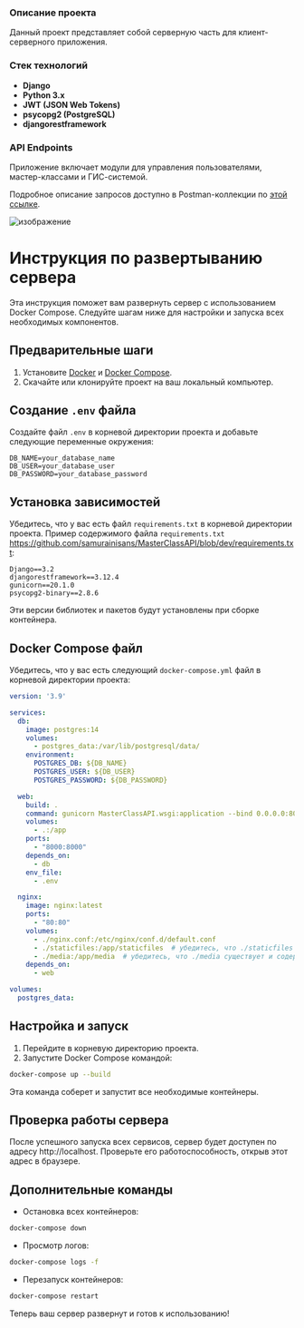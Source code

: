### Описание проекта

Данный проект представляет собой серверную часть для клиент-серверного приложения.

### Стек технологий

- **Django**
- **Python 3.x**
- **JWT (JSON Web Tokens)**
- **psycopg2 (PostgreSQL)**
- **djangorestframework**

### API Endpoints

Приложение включает модули для управления пользователями, мастер-классами и ГИС-системой.

Подробное описание запросов доступно в Postman-коллекции по [этой ссылке](https://www.postman.com/red-desert-383417/workspace/masterclasspublicapi/collection/20419119-fec03105-cd8f-4fff-99f1-1fac47f95a94?action=share&creator=20419119).



![изображение](https://github.com/samurainisans/MasterClassAPI/assets/129648812/3b33ccb0-425d-4069-afec-9ae6349c2a0c)


# Инструкция по развертыванию сервера

Эта инструкция поможет вам развернуть сервер с использованием Docker Compose. Следуйте шагам ниже для настройки и запуска всех необходимых компонентов.

## Предварительные шаги

1. Установите [Docker](https://www.docker.com/products/docker-desktop) и [Docker Compose](https://docs.docker.com/compose/install/).
2. Скачайте или клонируйте проект на ваш локальный компьютер.

## Создание `.env` файла

Создайте файл `.env` в корневой директории проекта и добавьте следующие переменные окружения:

```plaintext
DB_NAME=your_database_name
DB_USER=your_database_user
DB_PASSWORD=your_database_password
```

## Установка зависимостей

Убедитесь, что у вас есть файл `requirements.txt` в корневой директории проекта. Пример содержимого файла `requirements.txt` https://github.com/samurainisans/MasterClassAPI/blob/dev/requirements.txt:

```plaintext
Django==3.2
djangorestframework==3.12.4
gunicorn==20.1.0
psycopg2-binary==2.8.6
```

Эти версии библиотек и пакетов будут установлены при сборке контейнера.

## Docker Compose файл

Убедитесь, что у вас есть следующий `docker-compose.yml` файл в корневой директории проекта:

```yaml
version: '3.9'

services:
  db:
    image: postgres:14
    volumes:
      - postgres_data:/var/lib/postgresql/data/
    environment:
      POSTGRES_DB: ${DB_NAME}
      POSTGRES_USER: ${DB_USER}
      POSTGRES_PASSWORD: ${DB_PASSWORD}

  web:
    build: .
    command: gunicorn MasterClassAPI.wsgi:application --bind 0.0.0.0:8000
    volumes:
      - .:/app
    ports:
      - "8000:8000"
    depends_on:
      - db
    env_file:
      - .env

  nginx:
    image: nginx:latest
    ports:
      - "80:80"
    volumes:
      - ./nginx.conf:/etc/nginx/conf.d/default.conf
      - ./staticfiles:/app/staticfiles  # убедитесь, что ./staticfiles существует и содержит файлы
      - ./media:/app/media  # убедитесь, что ./media существует и содержит файлы
    depends_on:
      - web

volumes:
  postgres_data:
```

## Настройка и запуск

1. Перейдите в корневую директорию проекта.
2. Запустите Docker Compose командой:

```sh
docker-compose up --build
```

Эта команда соберет и запустит все необходимые контейнеры.

## Проверка работы сервера

После успешного запуска всех сервисов, сервер будет доступен по адресу http://localhost. Проверьте его работоспособность, открыв этот адрес в браузере.

## Дополнительные команды

- Остановка всех контейнеров:

```sh
docker-compose down
```

- Просмотр логов:

```sh
docker-compose logs -f
```

- Перезапуск контейнеров:

```sh
docker-compose restart
```

Теперь ваш сервер развернут и готов к использованию!
